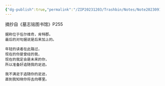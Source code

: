 ```yaml
---
{"dg-publish":true,"permalink":"/ZIP20231203/Trashbin/Notes/Note20230910/","title":"230910|摘抄|《墓志铭图书馆》P255","created":"","updated":""}
---
```


摘抄自《墓志铭图书馆》P255
```
据称位于伍尔维奇，肯特郡。
最后的对句据说是后来加上的。

年轻的读者在此路过，
现在的你是曾经的我，
现在的我定会是未来的你，
所以准备好追随我的足迹。

我不满足于追随你的足迹，
直到我知晓你将去向哪里。
```




